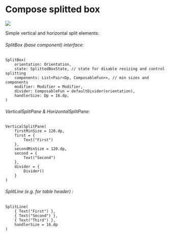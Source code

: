 # Compose splitted box
[![](https://jitpack.io/v/Mimimishkin/compose-splitted-box.svg)](https://jitpack.io/#Mimimishkin/compose-splitted-box)

Simple vertical and horizontal split elements:

###### SplitBox (base component) interface:

    SplitBox(
        orientation: Orientation,
        state: SplittedBoxState, // state for disable resizing and control splitting 
        components: List<Pair<Dp, ComposableFun>>, // min sizes and components
        modifier: Modifier = Modifier,
        divider: ComposableFun = defaultDivider(orientation),
        handlerSize: Dp = 16.dp,
    )

###### VerticalSplitPane & HorizontalSplitPane:

    VerticalSplitPane(
        firstMinSize = 120.dp,
        first = {
            Text("First")
        },
        secondMinSize = 120.dp,
        second = {
            Text("Second")
        },
        divider = { 
            Divider()
        }
    )
    
###### SplitLine (e.g. for table header) :

    SplitLine(
        { Text("First") },
        { Text("Second") },
        { Text("Third") },
        handlerSize = 16.dp
    )
